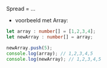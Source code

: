 Spread = ...
- voorbeeld met Array:
```ts
let array : number[] = [1,2,3,4];
let newArray : number[] = array;

newArray.push(5);
console.log(array); // 1,2,3,4,5
console.log(newArray); // 1,2,3,4,5
```
